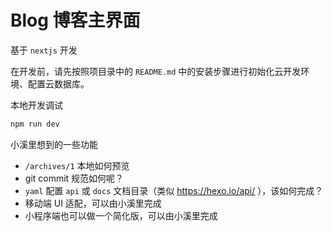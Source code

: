 # Blog 博客主界面

基于 `nextjs` 开发

在开发前，请先按照项目录中的 `README.md` 中的安装步骤进行初始化云开发环境、配置云数据库。

本地开发调试
```bash
npm run dev
```


小溪里想到的一些功能

* `/archives/1` 本地如何预览
* git commit 规范如何呢？
* `yaml` 配置 `api` 或 `docs` 文档目录（类似 https://hexo.io/api/ ），该如何完成？
* 移动端 UI 适配，可以由小溪里完成
* 小程序端也可以做一个简化版，可以由小溪里完成
